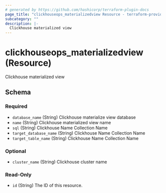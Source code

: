 ```yaml
---
# generated by https://github.com/hashicorp/terraform-plugin-docs
page_title: "clickhouseops_materializedview Resource - terraform-provider-clickhouseops"
subcategory: ""
description: |-
  Clickhouse materialized view
---
```


# clickhouseops_materializedview (Resource)

Clickhouse materialized view



<!-- schema generated by tfplugindocs -->
## Schema

### Required

- `database_name` (String) Clickhouse materialize view database
- `name` (String) Clickhouse materialized view name
- `sql` (String) Clickhouse Name Collection Name
- `target_database_name` (String) Clickhouse Name Collection Name
- `target_table_name` (String) Clickhouse Name Collection Name

### Optional

- `cluster_name` (String) Clickhouse cluster name

### Read-Only

- `id` (String) The ID of this resource.
